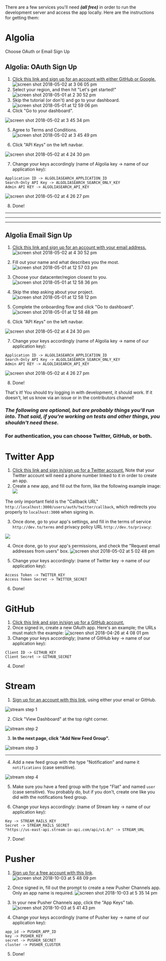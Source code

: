 There are a few services you'll need **_(all free)_** in order to run the development server and access the app locally. Here are the instructions for getting them:

# Algolia

Choose OAuth or Email Sign Up

## Algolia: OAuth Sign Up

1.  [Click this link and sign up for an account with either GitHub or Google.](https://www.algolia.com/users/sign_up)
    ![screen shot 2018-05-02 at 3 06 05 pm](https://user-images.githubusercontent.com/17884966/39547183-c5d8b572-4e24-11e8-80e3-5b595e0c9999.png)
2.  Select your region, and then hit "Let's get started!"
    ![screen shot 2018-05-01 at 2 30 52 pm](https://user-images.githubusercontent.com/17884966/39544263-80c7e39e-4e1b-11e8-802e-c9562bdf1b63.png)
3.  Skip the tutorial (or don't) and go to your dashboard.
    ![screen shot 2018-05-01 at 12 59 06 pm](https://user-images.githubusercontent.com/17884966/39544344-c8cc4496-4e1b-11e8-8d81-d570a48a0668.png)
4.  Click "Go to your dashboard".

![screen shot 2018-05-02 at 3 45 34 pm](https://user-images.githubusercontent.com/17884966/39547238-f4ddd1ae-4e24-11e8-942b-98a01e20c632.png)

5.  Agree to Terms and Conditions.
    ![screen shot 2018-05-02 at 3 45 49 pm](https://user-images.githubusercontent.com/17884966/39547258-05d347fa-4e25-11e8-9335-b65c72b846af.png)

6.  Click "API Keys" on the left navbar.

![screen shot 2018-05-02 at 4 24 30 pm](https://user-images.githubusercontent.com/17884966/39547400-7cdb854c-4e25-11e8-8442-7cfc1dc8bc1e.png)

7.  Change your keys accordingly (name of Algolia key -> name of our application key):

```
Application ID -> ALGOLIASEARCH_APPLICATION_ID
Search-Only API Key -> ALGOLIASEARCH_SEARCH_ONLY_KEY
Admin API KEY -> ALGOLIASEARCH_API_KEY
```

![screen shot 2018-05-02 at 4 26 27 pm](https://user-images.githubusercontent.com/17884966/39547471-b24f2e36-4e25-11e8-9a0e-b988d6a8253f.png)

8.  Done!

---

---

---

## Algolia Email Sign Up

1.  [Click this link and sign up for an account with your email address.](https://www.algolia.com/users/sign_up)
    ![screen shot 2018-05-02 at 4 30 52 pm](https://user-images.githubusercontent.com/17884966/39547712-5ff9d338-4e26-11e8-98e9-83852021ba90.png)

2.  Fill out your name and what describes you the most.
    ![screen shot 2018-05-01 at 12 57 03 pm](https://user-images.githubusercontent.com/17884966/39547792-9a436842-4e26-11e8-9199-c320d24476fe.png)

3.  Choose your datacenter/region closest to you.
    ![screen shot 2018-05-01 at 12 58 36 pm](https://user-images.githubusercontent.com/17884966/39548002-3f7d2640-4e27-11e8-8701-21820d852379.png)

4.  Skip the step asking about your project.
    ![screen shot 2018-05-01 at 12 58 12 pm](https://user-images.githubusercontent.com/17884966/39547930-09b2af08-4e27-11e8-8c1b-d6b67d75d141.png)

5.  Complete the onboarding flow and click "Go to dashboard".
    ![screen shot 2018-05-01 at 12 58 48 pm](https://user-images.githubusercontent.com/17884966/39548519-dc0491dc-4e28-11e8-90e2-be014acd0a66.png)

6.  Click "API Keys" on the left navbar.

![screen shot 2018-05-02 at 4 24 30 pm](https://user-images.githubusercontent.com/17884966/39547400-7cdb854c-4e25-11e8-8442-7cfc1dc8bc1e.png)

7.  Change your keys accordingly (name of Algolia key -> name of our application key):

```
Application ID -> ALGOLIASEARCH_APPLICATION_ID
Search-Only API Key -> ALGOLIASEARCH_SEARCH_ONLY_KEY
Admin API KEY -> ALGOLIASEARCH_API_KEY
```

![screen shot 2018-05-02 at 4 26 27 pm](https://user-images.githubusercontent.com/17884966/39547471-b24f2e36-4e25-11e8-9a0e-b988d6a8253f.png)

8.  Done!

That's it! You should try logging in with development, it should work. If it doesn't, let us know via an issue or in the contributors channel!

### _The following are optional, but are probably things you'll run into. That said, if you're working on tests and other things, you shouldn't need these._

### For authentication, you can choose Twitter, GitHub, or both.

# Twitter App

1.  [Click this link and sign in/sign up for a Twitter account.](https://apps.twitter.com) Note that your Twitter account will need a phone number linked to it in order to create an app.
2.  Create a new app, and fill out the form, like the following example image: ![](https://user-images.githubusercontent.com/17884966/41612665-952d4cae-73c1-11e8-8047-cf0bd03bffb6.png)

The only important field is the "Callback URL" `http://localhost:3000/users/auth/twitter/callback`, which redirects you properly to `localhost:3000` when signing in.

3.  Once done, go to your app's settings, and fill in the terms of service `http://dev.to/terms` and privacy policy URL `http://dev.to/privacy`:

![](https://user-images.githubusercontent.com/17884966/41617044-8155387a-73cd-11e8-9e1d-f14c4652bda2.png)

4.  Once done, go to your app's permissions, and check the "Request email addresses from users" box.
    ![screen shot 2018-05-02 at 5 02 48 pm](https://user-images.githubusercontent.com/17884966/39549184-f2e19952-4e2a-11e8-81ad-10e06c4e8a61.png)

5.  Change your keys accordingly: (name of Twitter key -> name of our application key):

```
Access Token -> TWITTER_KEY
Access Token Secret -> TWITTER_SECRET
```

6.  Done!

# GitHub

1.  [Click this link and sign in/sign up for a GitHub account.](https://github.com/settings/applications/new)
2.  Once signed in, create a new OAuth app. Here's an example; the URLs must match the example:
    ![screen shot 2018-04-26 at 4 08 01 pm](https://user-images.githubusercontent.com/17884966/39329488-77cbf554-496c-11e8-941e-dd257b5223ee.png)
3.  Change your keys accordingly; (name of GitHub key -> name of our application key):

```
Client ID -> GITHUB_KEY
Client Secret -> GITHUB_SECRET
```

4.  Done!

# Stream

1.  [Sign up for an account with this link](https://getstream.io/accounts/signup/), using either your email or GitHub.

![stream step 1](https://user-images.githubusercontent.com/17884966/39548654-47db0f08-4e29-11e8-9cc3-c17d1b7228eb.png)

2.  Click "View Dashboard" at the top right corner.

![stream step 2](https://user-images.githubusercontent.com/17884966/39548718-6f1928ca-4e29-11e8-9034-52ef1c1cc9d6.png)

3.  **In the next page, click "Add New Feed Group".**

![stream step 3](https://user-images.githubusercontent.com/17884966/39548743-85bd4e44-4e29-11e8-9b6e-43567c4f7c22.png)

<hr>

4.  Add a new feed group with the type "Notification" and name it `notifications` (case sensitive).

![stream step 4](https://user-images.githubusercontent.com/17884966/39548890-f0ad7742-4e29-11e8-84a3-ed823e720052.png)

5.  Make sure you have a feed group with the type "Flat" and named `user` (case sensitive). You probably do, but if you don't, create one like you did with the notifications feed group.

6.  Change your keys accordingly: (name of Stream key -> name of our application key):

```
Key -> STREAM_RAILS_KEY
Secret -> STREAM_RAILS_SECRET
"https://us-east-api.stream-io-api.com/api/v1.0/" -> STREAM_URL
```

7.  Done!

# Pusher

1. [Sign up for a free account with this link](https://dashboard.pusher.com/accounts/sign_up).
   ![screen shot 2018-10-03 at 5 48 09 pm](https://user-images.githubusercontent.com/7942714/46447013-85187700-c734-11e8-92f7-89a17240ea0f.png)

2. Once signed in, fill out the prompt to create a new Pusher Channels app. Only an app name is required.
   ![screen shot 2018-10-03 at 5 35 14 pm](https://user-images.githubusercontent.com/7942714/46446837-69f93780-c733-11e8-82d9-52ad97812d4b.png)

3. In your new Pusher Channels app, click the "App Keys" tab.
   ![screen shot 2018-10-03 at 5 41 43 pm](https://user-images.githubusercontent.com/7942714/46446905-c0667600-c733-11e8-9c55-8fabf28a27fe.png)

4. Change your keys accordingly (name of Pusher key -> name of our application key):

```
app_id -> PUSHER_APP_ID
key -> PUSHER_KEY
secret -> PUSHER_SECRET
cluster -> PUSHER_CLUSTER
```

5. Done!
